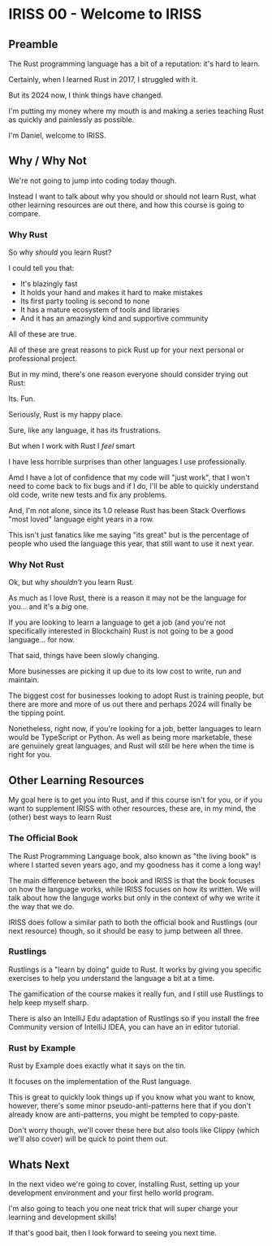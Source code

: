 IRISS 00 - Welcome to IRISS
===========================


Preamble
--------

The Rust programming language has a bit of a reputation: it's hard to learn.

Certainly, when I learned Rust in 2017, I struggled with it.

But its 2024 now, I think things have changed.

I'm putting my money where my mouth is and making a series teaching Rust as quickly and painlessly as possible.

I'm Daniel, welcome to IRISS.


Why / Why Not
-------------

We're not going to jump into coding today though.

Instead I want to talk about why you should or should not learn Rust, what other learning resources are out there,
and how this course is going to compare.


### Why Rust

So why _should_ you learn Rust?

I could tell you that:
- It's blazingly fast
- It holds your hand and makes it hard to make mistakes
- Its first party tooling is second to none
- It has a mature ecosystem of tools and libraries
- And it has an amazingly kind and supportive community

All of these are true.

All of these are great reasons to pick Rust up for your next personal or professional project.

But in my mind, there's one reason everyone should consider trying out Rust:

Its. Fun.

Seriously, Rust is my happy place.

Sure, like any language, it has its frustrations.

But when I work with Rust I _feel_ smart

I have less horrible surprises than other languages I use professionally.

Amd I have a lot of confidence that my code will "just work", that I won't need to come back to fix bugs and if I do,
I'll be able to quickly understand old code, write new tests and fix any problems.

And, I'm not alone, since its 1.0 release Rust has been Stack Overflows "most loved" language eight years in a row.

This isn't just fanatics like me saying "its great" but is the percentage of people who used the language this year,
that still want to use it next year.


### Why Not Rust

Ok, but why _shouldn't_ you learn Rust.

As much as I love Rust, there is a reason it may not be the language for you... and it's a _big_ one.

If you are looking to learn a language to get a job (and you're not specifically interested in Blockchain) Rust is not
going to be a good language... for now. 

That said, things have been slowly changing. 

More businesses are picking it up due to its low cost to write, run and maintain.

The biggest cost for businesses looking to adopt Rust is training people, but there are more and more of us out
there and perhaps 2024 will finally be the tipping point. 

Nonetheless, right now, if you're looking for a job, better languages to learn would be TypeScript or Python. As well
as being more marketable, these are genuinely great languages, and Rust will still be here when the time is right for
you.


Other Learning Resources
------------------------

My goal here is to get you into Rust, and if this course isn't for you, or if you want to supplement IRISS with other
resources, these are, in my mind, the (other) best ways to learn Rust

### The Official Book

The Rust Programming Language book, also known as "the living book" is where I started seven years ago, and my goodness
has it come a long way!

The main difference between the book and IRISS is that the book focuses on how the language works, while IRISS focuses
on how its written. We will talk about how the languge works but only in the context of why we write it the way that
we do.

IRISS does follow a similar path to both the official book and Rustlings (our next resource) though, so it should be
easy to jump between all three.

### Rustlings

Rustlings is a "learn by doing" guide to Rust. It works by giving you specific exercises to help you understand the
language a bit at a time.

The gamification of the course makes it really fun, and I still use Rustlings to help keep myself sharp.

There is also an IntelliJ Edu adaptation of Rustlings so if you install the free Community version of IntelliJ IDEA, you
can have an in editor tutorial.


### Rust by Example

Rust by Example does exactly what it says on the tin.

It focuses on the implementation of the Rust language.

This is great to quickly look things up if you know what you want to know, however, there's some minor
pseudo-anti-patterns here that if you don't already know are anti-patterns, you might be tempted to copy-paste.

Don't worry though, we'll cover these here but also tools like Clippy (which we'll also cover) will be quick to point
them out.


Whats Next
----------

In the next video we're going to cover, installing Rust, setting up your development environment and your first hello
world program.

I'm also going to teach you one neat trick that will super charge your learning and development skills!

If that's good bait, then I look forward to seeing you next time.
